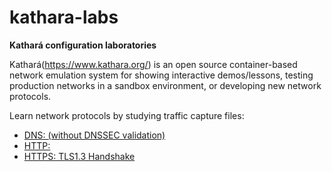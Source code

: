 # kathara-labs
**Kathará configuration laboratories**

Kathará(https://www.kathara.org/) is an open source container-based network emulation system for showing interactive demos/lessons, testing production networks in a sandbox environment, or developing new network protocols. 

Learn network protocols by studying traffic capture files:
   - [DNS: (without DNSSEC validation)](https://github.com/evaCastro/kathara-labs/blob/main/dns)
   - [HTTP:](https://github.com/evaCastro/kathara-labs/blob/main/http)
   - [HTTPS: TLS1.3 Handshake](https://github.com/evaCastro/kathara-labs/blob/main/https)
